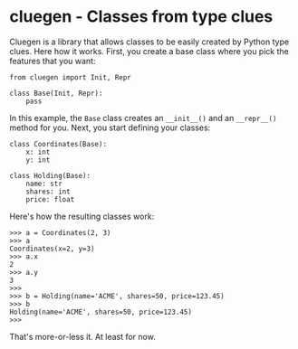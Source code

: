 # cluegen - Classes from type clues

Cluegen is a library that allows classes to be easily created by
Python type clues. Here how it works. First, you create a base class
where you pick the features that you want:

    from cluegen import Init, Repr

    class Base(Init, Repr):
        pass

In this example, the `Base` class creates an `__init__()` and an
`__repr__()` method for you. Next, you start defining your classes:

    class Coordinates(Base):
        x: int
        y: int

    class Holding(Base):
        name: str
        shares: int
        price: float

Here's how the resulting classes work:

    >>> a = Coordinates(2, 3)
    >>> a
    Coordinates(x=2, y=3)
    >>> a.x
    2
    >>> a.y
    3
    >>> 
    >>> b = Holding(name='ACME', shares=50, price=123.45)
    >>> b
    Holding(name='ACME', shares=50, price=123.45)
    >>>

That's more-or-less it.  At least for now.


        
